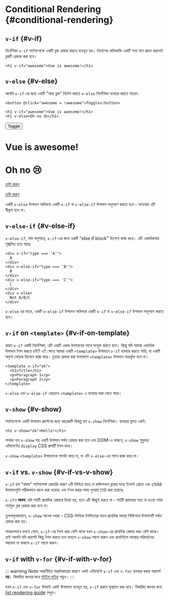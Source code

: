 # Conditional Rendering {#conditional-rendering}

<div class="options-api">
  <VueSchoolLink href="https://vueschool.io/lessons/conditional-rendering-in-vue-3" title="বিনামূল্যে Vue.js Conditional Rendering পাঠ"/>
</div>

<div class="composition-api">
  <VueSchoolLink href="https://vueschool.io/lessons/vue-fundamentals-capi-conditionals-in-vue" title="বিনামূল্যে Vue.js Conditional Rendering পাঠ"/>
</div>

<script setup>
import { ref } from 'vue'
const awesome = ref(true)
</script>

## `v-if` {#v-if}

নির্দেশিকা `v-if` শর্তসাপেক্ষে একটি ব্লক রেন্ডার করতে ব্যবহৃত হয়। নির্দেশের অভিব্যক্তি একটি সত্য মান প্রদান করলেই ব্লকটি রেন্ডার করা হবে।

```vue-html
<h1 v-if="awesome">Vue is awesome!</h1>
```

## `v-else` {#v-else}

আপনি `v-if` এর জন্য একটি "অন্য ব্লক" নির্দেশ করতে `v-else` নির্দেশিকা ব্যবহার করতে পারেন:

```vue-html
<button @click="awesome = !awesome">Toggle</button>

<h1 v-if="awesome">Vue is awesome!</h1>
<h1 v-else>Oh no 😢</h1>
```

<div class="demo">
  <button @click="awesome = !awesome">Toggle</button>
  <h1 v-if="awesome">Vue is awesome!</h1>
  <h1 v-else>Oh no 😢</h1>
</div>

<div class="composition-api">

[চেষ্টা করুন](https://play.vuejs.org/#eNpFjkEOgjAQRa8ydIMulLA1hegJ3LnqBskAjdA27RQXhHu4M/GEHsEiKLv5mfdf/sBOxux7j+zAuCutNAQOyZtcKNkZbQkGsFjBCJXVHcQBjYUSqtTKERR3dLpDyCZmQ9bjViiezKKgCIGwM21BGBIAv3oireBYtrK8ZYKtgmg5BctJ13WLPJnhr0YQb1Lod7JaS4G8eATpfjMinjTphC8wtg7zcwNKw/v5eC1fnvwnsfEDwaha7w==)

</div>
<div class="options-api">

[চেষ্টা করুন](https://play.vuejs.org/#eNpFjj0OwjAMha9iMsEAFWuVVnACNqYsoXV/RJpEqVOQqt6DDYkTcgRSWoplWX7y56fXs6O1u84jixlvM1dbSoXGuzWOIMdCekXQCw2QS5LrzbQLckje6VEJglDyhq1pMAZyHidkGG9hhObRYh0EYWOVJAwKgF88kdFwyFSdXRPBZidIYDWvgqVkylIhjyb4ayOIV3votnXxfwrk2SPU7S/PikfVfsRnGFWL6akCbeD9fLzmK4+WSGz4AA5dYQY=)

</div>

একটি `v-else` উপাদান অবিলম্বে একটি `v-if` বা `v-else-if` উপাদান অনুসরণ করতে হবে - অন্যথায় এটি স্বীকৃত হবে না।

## `v-else-if` {#v-else-if}

`v-else-if`, নাম অনুসারে, `v-if`-এর জন্য একটি "else if block" হিসেবে কাজ করে। এটি একাধিকবার শৃঙ্খলিত হতে পারে:

```vue-html
<div v-if="type === 'A'">
  A
</div>
<div v-else-if="type === 'B'">
  B
</div>
<div v-else-if="type === 'C'">
  C
</div>
<div v-else>
  Not A/B/C
</div>
```

`v-else` এর মতো, একটি `v-else-if` উপাদান অবিলম্বে একটি `v-if` বা `v-else-if` উপাদান অনুসরণ করতে হবে।

## `v-if` on `<template>` {#v-if-on-template}

কারণ `v-if` একটি নির্দেশিকা, এটি একটি একক উপাদানের সাথে সংযুক্ত করতে হবে। কিন্তু যদি আমরা একাধিক উপাদান টগল করতে চাই? এই ক্ষেত্রে আমরা একটি `<template>` উপাদানে `v-if` ব্যবহার করতে পারি, যা একটি অদৃশ্য মোড়ক হিসেবে কাজ করে। চূড়ান্ত রেন্ডার করা ফলাফলে `<template>` উপাদান অন্তর্ভুক্ত হবে না।

```vue-html
<template v-if="ok">
  <h1>Title</h1>
  <p>Paragraph 1</p>
  <p>Paragraph 2</p>
</template>
```

`v-else` এবং `v-else-if` এছাড়াও `<template>` এ ব্যবহার করা যেতে পারে।

## `v-show` {#v-show}

শর্তসাপেক্ষে একটি উপাদান প্রদর্শনের জন্য আরেকটি বিকল্প হল `v-show` নির্দেশিকা। ব্যবহার মূলত একই:

```vue-html
<h1 v-show="ok">Hello!</h1>
```

পার্থক্য হল `v-show` সহ একটি উপাদান সর্বদা রেন্ডার করা হবে এবং DOM-এ থাকবে; `v-show` শুধুমাত্র এলিমেন্টের `display` CSS প্রপার্টি টগল করে।

`v-show` `<template>` উপাদানকে সমর্থন করে না, বা এটি `v-else`-এর সাথে কাজ করে না।

## `v-if` vs. `v-show` {#v-if-vs-v-show}

`v-if` হল "বাস্তব" শর্তসাপেক্ষ রেন্ডারিং কারণ এটি নিশ্চিত করে যে কন্ডিশনাল ব্লকের মধ্যে ইভেন্ট শ্রোতা এবং child উপাদানগুলি সঠিকভাবে ধ্বংস করা হয়েছে এবং টগল করার সময় পুনরায় তৈরি করা হয়েছে৷

`v-if`ও **অলস**: যদি শর্তটি প্রাথমিক রেন্ডারে মিথ্যা হয়, তবে এটি কিছুই করবে না - শর্তটি প্রথমবার সত্য না হওয়া পর্যন্ত শর্তযুক্ত ব্লক রেন্ডার করা হবে না।

তুলনামূলকভাবে, `v-show` অনেক সহজ - CSS-ভিত্তিক টগলিংয়ের সাথে প্রাথমিক অবস্থা নির্বিশেষে উপাদানটি সর্বদা রেন্ডার করা হয়।

সাধারণভাবে বলতে গেলে, `v-if`-এর টগল খরচ বেশি থাকে যখন `v-show`-এর প্রাথমিক রেন্ডার খরচ বেশি থাকে। তাই আপনি যদি প্রায়শই কিছু টগল করতে চান তাহলে `v-show` পছন্দ করুন এবং রানটাইমে অবস্থার পরিবর্তনের সম্ভাবনা না থাকলে `v-if` পছন্দ করুন।

## `v-if` with `v-for` {#v-if-with-v-for}

::: warning Note
অন্তর্নিহিত অগ্রাধিকারের কারণে একই এলিমেন্টে `v-if` এবং `v-for` ব্যবহার করার পরামর্শ **নয়**। বিস্তারিত জানার জন্য [স্টাইল গাইড](/style-guide/rules-essential#avoid-v-if-with-v-for) পড়ুন।
:::

যখন `v-if` এবং `v-for` উভয়ই একই উপাদানে ব্যবহৃত হয়, `v-if` প্রথমে মূল্যায়ন করা হবে। বিস্তারিত জানার জন্য [list rendering guide](list#v-for-with-v-if) দেখুন।
